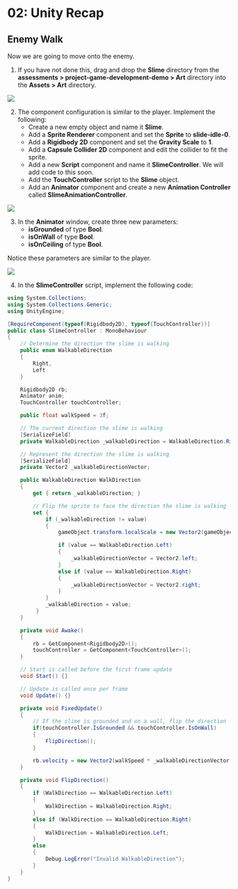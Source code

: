 # 02: Unity Recap

## Enemy Walk

Now we are going to move onto the enemy. 

1. If you have not done this, drag and drop the **Slime** directory from the **assessments > project-game-development-demo > Art** directory into the **Assets > Art** directory.

![](../resources/img/02/01-enemy/01.png)

2. The component configuration is similar to the player. Implement the following:
    - Create a new empty object and name it **Slime**.
    - Add a **Sprite Renderer** component and set the **Sprite** to **slide-idle-0**.
    - Add a **Rigidbody 2D** component and set the **Gravity Scale** to **1**.
    - Add a **Capsule Collider 2D** component and edit the collider to fit the sprite.
    - Add a new **Script** component and name it **SlimeController**. We will add code to this soon.
    - Add the **TouchController** script to the **Slime** object.
    - Add an **Animator** component and create a new **Animation Controller** called **SlimeAnimationController**.

![](../resources/img/02/01-enemy/02.png)

3. In the **Animator** window, create three new parameters:
    - **isGrounded** of type **Bool**.
    - **isOnWall** of type **Bool**.
    - **isOnCeiling** of type **Bool**.

Notice these parameters are similar to the player. 

![](../resources/img/02/01-enemy/03.png)

4. In the **SlimeController** script, implement the following code:

```csharp
using System.Collections;
using System.Collections.Generic;
using UnityEngine;

[RequireComponent(typeof(Rigidbody2D), typeof(TouchController))]
public class SlimeController : MonoBehaviour
{
    // Determine the direction the slime is walking
    public enum WalkableDirection
    {
        Right,
        Left
    }

    Rigidbody2D rb;
    Animator anim;
    TouchController touchController;

    public float walkSpeed = 3f;

    // The current direction the slime is walking
    [SerializeField]
    private WalkableDirection _walkableDirection = WalkableDirection.Right;

    // Represent the direction the slime is walking
    [SerializeField]
    private Vector2 _walkableDirectionVector;

    public WalkableDirection WalkDirection
    {
        get { return _walkableDirection; }

        // Flip the sprite to face the direction the slime is walking
        set { 
            if (_walkableDirection != value) 
            {
                gameObject.transform.localScale = new Vector2(gameObject.transform.localScale.x * -1, gameObject.transform.localScale.y);

                if (value == WalkableDirection.Left)
                {
                    _walkableDirectionVector = Vector2.left;
                }
                else if (value == WalkableDirection.Right)
                {
                    _walkableDirectionVector = Vector2.right;
                }
            }
            _walkableDirection = value;
         }
    }

    private void Awake()
    {
        rb = GetComponent<Rigidbody2D>();
        touchController = GetComponent<TouchController>();
    }

    // Start is called before the first frame update
    void Start() {}

    // Update is called once per frame
    void Update() {}

    private void FixedUpdate() 
    {
        // If the slime is grounded and on a wall, flip the direction
        if(touchController.IsGrounded && touchController.IsOnWall)
        {
            FlipDirection();
        }

        rb.velocity = new Vector2(walkSpeed * _walkableDirectionVector.x, rb.velocity.y);
    }

    private void FlipDirection()
    {
        if (WalkDirection == WalkableDirection.Left)
        {
            WalkDirection = WalkableDirection.Right;
        }
        else if (WalkDirection == WalkableDirection.Right)
        {
            WalkDirection = WalkableDirection.Left;
        }
        else 
        {
            Debug.LogError("Invalid WalkableDirection");
        }
    }
}
```

